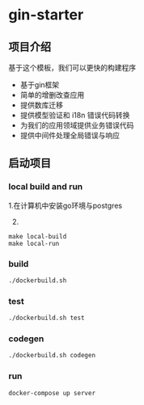 # gin-starter

## 项目介绍

基于这个模板，我们可以更快的构建程序

+ 基于gin框架
+ 简单的增删改查应用
+ 提供数库迁移
+ 提供模型验证和 i18n 错误代码转换
+ 为我们的应用领域提供业务错误代码
+ 提供中间件处理全局错误与响应 

## 启动项目

### local build and run

1.在计算机中安装go环境与postgres

2.

```
make local-build
make local-run
```

### build 

```bash
./dockerbuild.sh
```
### test

```bash
./dockerbuild.sh test
```
### codegen

```bash
./dockerbuild.sh codegen
```

### run

```bash
docker-compose up server
```
